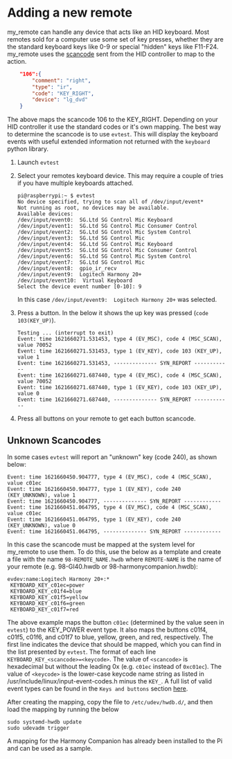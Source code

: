 # Adding a new remote

my_remote can handle any device that acts like an HID keyboard.  Most remotes sold for a computer use some set of key presses, whether they are the standard keyboard keys like 0-9 or special "hidden" keys like F11-F24.  my_remote uses the [scancode](https://en.wikipedia.org/wiki/Scancode) sent from the HID controller to map to the action.

```json
    "106":{
        "comment": "right",
        "type": "ir",
        "code": "KEY_RIGHT",
        "device": "lg_dvd"
    }
```

The above maps the scancode 106 to the KEY_RIGHT.  Depending on your HID controller it use the standard codes or it's own mapping.  The best way to determine the scancode is to use `evtest`.  This will display the keyboard events with useful extended information not returned with the `keyboard` python library.

1. Launch `evtest`
1. Select your remotes keyboard device.  This may require a couple of tries if you have multiple keyboards attached.

    ```shell
    pi@raspberrypi:~ $ evtest
    No device specified, trying to scan all of /dev/input/event*
    Not running as root, no devices may be available.
    Available devices:
    /dev/input/event0:  SG.Ltd SG Control Mic Keyboard
    /dev/input/event1:  SG.Ltd SG Control Mic Consumer Control
    /dev/input/event2:  SG.Ltd SG Control Mic System Control
    /dev/input/event3:  SG.Ltd SG Control Mic
    /dev/input/event4:  SG.Ltd SG Control Mic Keyboard
    /dev/input/event5:  SG.Ltd SG Control Mic Consumer Control
    /dev/input/event6:  SG.Ltd SG Control Mic System Control
    /dev/input/event7:  SG.Ltd SG Control Mic
    /dev/input/event8:  gpio_ir_recv
    /dev/input/event9:  Logitech Harmony 20+
    /dev/input/event10:  Virtual Keyboard
    Select the device event number [0-10]: 9
    ```

    In this case `/dev/input/event9:  Logitech Harmony 20+` was selected.

1. Press a button.  In the below it shows the up key was pressed (`code 103(KEY_UP)`).

    ```shell
    Testing ... (interrupt to exit)
    Event: time 1621660271.531453, type 4 (EV_MSC), code 4 (MSC_SCAN), value 70052
    Event: time 1621660271.531453, type 1 (EV_KEY), code 103 (KEY_UP), value 1
    Event: time 1621660271.531453, -------------- SYN_REPORT ------------
    Event: time 1621660271.687440, type 4 (EV_MSC), code 4 (MSC_SCAN), value 70052
    Event: time 1621660271.687440, type 1 (EV_KEY), code 103 (KEY_UP), value 0
    Event: time 1621660271.687440, -------------- SYN_REPORT ------------
    ```

1. Press all buttons on your remote to get each button scancode.

## Unknown Scancodes

In some cases `evtest` will report an "unknown" key (code 240), as shown below:

```shell
Event: time 1621660450.904777, type 4 (EV_MSC), code 4 (MSC_SCAN), value c01ec
Event: time 1621660450.904777, type 1 (EV_KEY), code 240 (KEY_UNKNOWN), value 1
Event: time 1621660450.904777, -------------- SYN_REPORT ------------
Event: time 1621660451.064795, type 4 (EV_MSC), code 4 (MSC_SCAN), value c01ec
Event: time 1621660451.064795, type 1 (EV_KEY), code 240 (KEY_UNKNOWN), value 0
Event: time 1621660451.064795, -------------- SYN_REPORT ------------
```

In this case the scancode must be mapped at the system level for my_remote to use them.  To do this, use the below as a template and create a file with the name `98-REMOTE_NAME.hwdb` where `REMOTE-NAME` is the name of your remote (e.g. 98-GI40.hwdb or 98-harmonycompanion.hwdb):

```shell
evdev:name:Logitech Harmony 20+:*
 KEYBOARD_KEY_c01ec=power
 KEYBOARD_KEY_c01f4=blue
 KEYBOARD_KEY_c01f5=yellow
 KEYBOARD_KEY_c01f6=green
 KEYBOARD_KEY_c01f7=red
```

The above example maps the button `c01ec` (determined by the value seen in `evtest`) to the KEY_POWER event type.  It also maps the buttons c01f4, c01f5, c01f6, and c01f7 to blue, yellow, green, and red, respectively.  The first line indicates the device that should be mapped, which you can find in the list presented by `evtest`.  The format of each line `KEYBOARD_KEY_<scancode>=<keycode>`. The value of `<scancode>` is hexadecimal but without the leading 0x (e.g. `c01ec` instead of `0xc01ec`).  The value of `<keycode>` is the lower-case keycode name string as listed in /usr/include/linux/input-event-codes.h minus the `KEY_`.  A full list of valid event types can be found in the `Keys and buttons` section [here](https://github.com/torvalds/linux/blob/master/include/uapi/linux/input-event-codes.h).

After creating the mapping, copy the file to `/etc/udev/hwdb.d/`, and then load the mapping by running the below

```shell
sudo systemd-hwdb update
sudo udevadm trigger
```

A mapping for the Harmony Companion has already been installed to the Pi and can be used as a sample.
